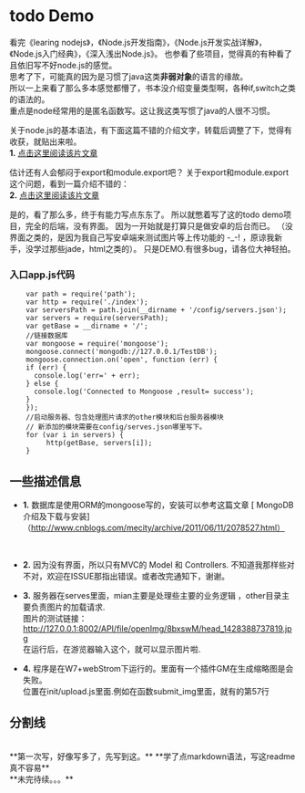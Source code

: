todo Demo  
=================================== 
看完《learing  nodejs》，《Node.js开发指南》，《Node.js开发实战详解》，《Node.js入门经典》，《深入浅出Node.js》。
也参看了些项目，觉得真的有种看了且依旧写不好node.js的感觉。<br>
思考了下，可能真的因为是习惯了java这类**非弱对象**的语言的缘故。<br>
所以一上来看了那么多本感觉都懵了，书本没介绍变量类型啊，各种if,switch之类的语法的。<br>
重点是node经常用的是匿名函数写。这让我这类写惯了java的人很不习惯。<br>

关于node.js的基本语法，有下面这篇不错的介绍文字，转载后调整了下，觉得有收获，就贴出来啦。<br /> 
**1.** [点击这里阅读该片文章](http://blog.csdn.net/sanjay_f/article/details/44888563)<br /> 

估计还有人会郁闷于export和module.export吧？
关于export和module.export这个问题，看到一篇介绍不错的：<br /> 
**2.** [点击这里阅读该片文章](http://blog.csdn.net/sanjay_f/article/details/44871613)<br />  
 
 
是的，看了那么多，终于有能力写点东东了。
所以就憋着写了这的todo demo项目，完全的后端，没有界面。 因为一开始就是打算只是做安卓的后台而已。
（没界面之类的，是因为我自己写安卓端来测试图片等上传功能的 -_-! ，原谅我新手，没学过那些jade，html之类的）。
只是DEMO.有很多bug，请各位大神轻拍。


### 入口app.js代码
  		var path = require('path');
  		var http = require('./index');
  		var serversPath = path.join(__dirname + '/config/servers.json');
  		var servers = require(serversPath);
  		var getBase = __dirname + '/';
  		//链接数据库
  		var mongoose = require('mongoose');
  		mongoose.connect('mongodb://127.0.0.1/TestDB');
  		mongoose.connection.on('open', function (err) {
  		if (err) {
  		  console.log('err=' + err);
  		} else {
  		  console.log('Connected to Mongoose ,result= success');
  		}
  		});
  		//启动服务器、包含处理图片请求的other模块和后台服务器模块
  		// 新添加的模块需要在config/serves.json哪里写下。
  		for (var i in servers) {
  		     http(getBase, servers[i]);
  		}

###
一些描述信息
----------------------------------- 
* **1.**	数据库是使用ORM的mongoose写的，安装可以参考这篇文章
[ MongoDB介绍及下载与安装]（http://www.cnblogs.com/mecity/archive/2011/06/11/2078527.html）
<br /> 

* **2.**	因为没有界面，所以只有MVC的 Model 和 Controllers.
  不知道我那样些对不对，欢迎在ISSUE那指出错误。或者改完通知下，谢谢。

* **3.** 服务器在serves里面，mian主要是处理些主要的业务逻辑 ，other目录主要负责图片的加载请求.<br>
 图片的测试链接：
  http://127.0.0.1:8002/API/file/openImg/8bxswM/head_1428388737819.jpg<br>
 在运行后，在游览器输入这个，就可以显示图片啦.

* **4.** 程序是在W7+webStrom下运行的。里面有一个插件GM在生成缩略图是会失败。<br>
  位置在init/upload.js里面.例如在函数submit_img里面，就有的第57行



###
分割线
----------------------------------- 
 

<br>
**第一次写，好像写多了，先写到这。**
**学了点markdown语法，写这readme真不容易**
<br>
**未完待续。。。**
<br>
<br>




